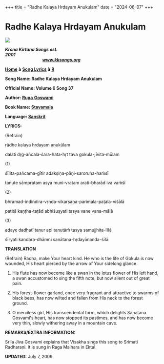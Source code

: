 +++
title = "Radhe Kalaya Hrdayam Anukulam"
date = "2024-08-07"
+++

# Radhe Kalaya Hrdayam Anukulam
**[![](http://kksongs.org/image_files/image002.jpg)](http://kksongs.org/)**

**_Krsna_** **_Kirtana Songs est. 2001_**                                                                                                                                                      **_www.kksongs.org_**

**[Home](http://kksongs.org/)** **à** **[Song Lyrics](http://kksongs.org/lyrics.html)** **à** **[R](http://kksongs.org/songs/song_r.html)**

**Song Name: Radhe Kalaya Hrdayam Anukulam**

**Official Name: Volume 6 Song 37**

**Author:** [**Rupa** **Goswami**](http://kksongs.org/authors/list/rupa.html)

**Book Name: [Stavamala](http://kksongs.org/authors/stavamala.html)**

**Language: [Sanskrit](http://kksongs.org/language/list/sanskrit.html)**

**LYRICS:**

(Refrain)

rādhe kalaya hṛdayam anukūlam

dalati dṛg-añcala-śara-hata-hṛt tava gokula-jīvita-mūlam

(1) 

śīlita-pañcama-gītir adakṣiṇa-pāṇi-saroruha-haḿsī

tanute sāmpratam asya muni-vratam arati-bharād iva vaḿśī

(2)

bhramad-indindira-vṛnda-vikarṣaṇa-parimala-paṭala-viśālā

patitā kaṇṭha-taṭād abhiśuṣyati tasya vane vana-mālā

(3)

adaye dadhatī tanur api tanutāḿ tasya samujjhita-līlā

śīryati kandara-dhāmni sanātana-hṛdayānanda-śīlā

**TRANSLATION**

(Refrain) Radha, make Your heart kind. He who is the life of Gokula is now wounded, His heart pierced by the arrow of Your sidelong glance.

1) His flute has now become like a swan in the lotus flower of His left hand, a swan accustomed to sing the fifth note, but now silent out of great pain.

2) His forest-flower garland, once very fragrant and attractive to swarms of black bees, has now wilted and fallen from His neck to the forest ground.

3) O merciless girl, His transcendental form, which delights Sanatana Gosvami's heart, has now stopped its pastimes, and has now become very thin, slowly withering away in a mountain cave.

**REMARKS/EXTRA INFORMATION:**

Srila Jiva Gosvami explains that Visakha sings this song to Srimati Radharani. It is sung in Raga Malhara in Ektal.

**UPDATED:** July 7, 2009